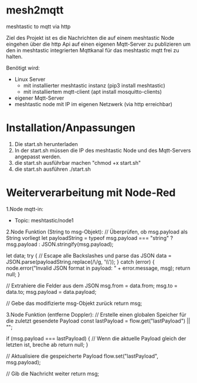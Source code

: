 # mesh2mqtt
meshtastic to mqtt via http

Ziel des Projekt ist es die Nachrichten die auf einem meshtastic Node eingehen über die http Api auf einen eigenen Mqtt-Server zu publizieren um den in meshtastic integrierten Mqttkanal für das meshtastic mqtt frei zu halten.

Benötigt wird:
- Linux Server
  - mit installierter meshtastic instanz (pip3 install meshtastic)
  - mit installiertem mqtt-client (apt install mosquitto-clients)
- eigener Mqtt-Server
- meshtastic node mit IP im eigenen Netzwerk (via http erreichbar)

# Installation/Anpassungen
1. Die start.sh herunterladen
2. In der start.sh müssen die IP des meshtastic Node und des Mqtt-Servers angepasst werden.
3. die start.sh ausführbar machen "chmod +x start.sh"
4. die start.sh ausführen ./start.sh

# Weiterverarbeitung mit Node-Red
1.Node mqtt-in: 
- Topic: meshtastic/node1

2.Node Funktion (String to msg-Objekt):
// Überprüfen, ob msg.payload als String vorliegt
let payloadString = typeof msg.payload === "string" ? msg.payload : JSON.stringify(msg.payload);

let data;
try {
    // Escape alle Backslashes und parse das JSON
    data = JSON.parse(payloadString.replace(/\\/g, '\\\\'));
} catch (error) {
    node.error("Invalid JSON format in payload: " + error.message, msg);
    return null;
}

// Extrahiere die Felder aus dem JSON
msg.from = data.from;
msg.to = data.to;
msg.payload = data.payload;

// Gebe das modifizierte msg-Objekt zurück
return msg;


3.Node Funktion (entferne Doppler):
// Erstelle einen globalen Speicher für die zuletzt gesendete Payload
const lastPayload = flow.get("lastPayload") || "";

if (msg.payload === lastPayload) {
    // Wenn die aktuelle Payload gleich der letzten ist, breche ab
    return null;
}

// Aktualisiere die gespeicherte Payload
flow.set("lastPayload", msg.payload);

// Gib die Nachricht weiter
return msg;


